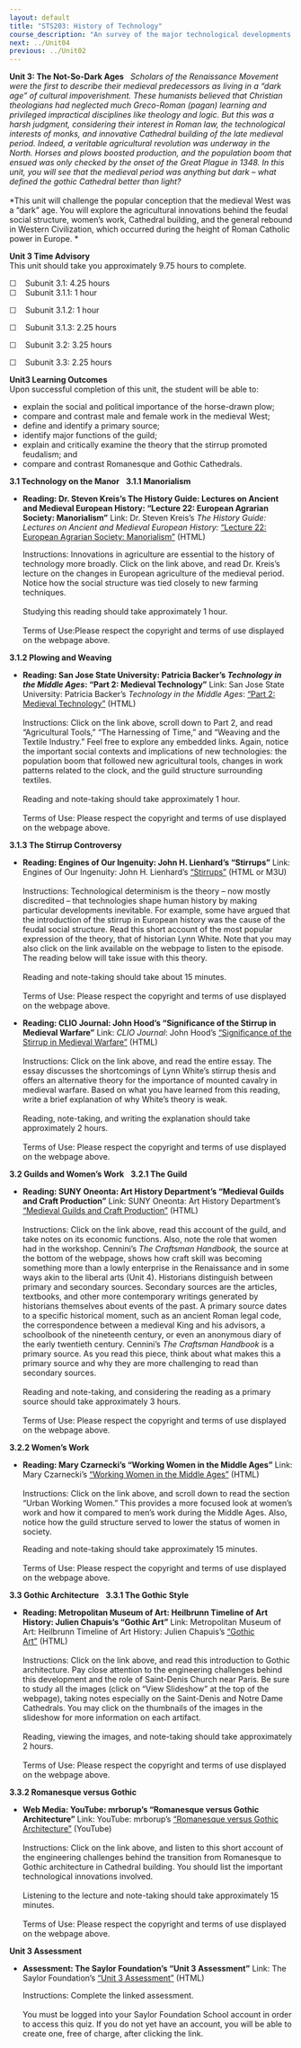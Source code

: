 ```yaml
---
layout: default
title: "STS203: History of Technology"
course_description: "An survey of the major technological developments from ancient to modern times, with particular attention to social, political, and cultural contexts in Europe and the United States."
next: ../Unit04
previous: ../Unit02
---
```

**Unit 3: The Not-So-Dark Ages** <span id="3"></span> 
*Scholars of the Renaissance Movement were the first to describe their
medieval predecessors as living in a “dark age” of cultural
impoverishment. These humanists believed that Christian theologians had
neglected much Greco-Roman (pagan) learning and privileged impractical
disciplines like theology and logic. But this was a harsh judgment,
considering their interest in Roman law, the technological interests of
monks, and innovative Cathedral building of the late medieval period.
Indeed, a veritable agricultural revolution was underway in the North.
Horses and plows boosted production, and the population boom that ensued
was only checked by the onset of the Great Plague in 1348. In this unit,
you will see that the medieval period was anything but dark – what
defined the gothic Cathedral better than light?*  
    
 *This unit will challenge the popular conception that the medieval West
was a “dark” age. You will explore the agricultural innovations behind
the feudal social structure, women’s work, Cathedral building, and the
general rebound in Western Civilization, which occurred during the
height of Roman Catholic power in Europe. *

**Unit 3 Time Advisory**  
This unit should take you approximately 9.75 hours to complete.  
  
 ☐    Subunit 3.1: 4.25 hours  
☐    Subunit 3.1.1: 1 hour  
  
 ☐    Subunit 3.1.2: 1 hour  
  
 ☐    Subunit 3.1.3: 2.25 hours

☐    Subunit 3.2: 3.25 hours  
  
 ☐    Subunit 3.3: 2.25 hours

**Unit3 Learning Outcomes**  
Upon successful completion of this unit, the student will be able to:  
-   explain the social and political importance of the horse-drawn plow;
-   compare and contrast male and female work in the medieval West;
-   define and identify a primary source;
-   identify major functions of the guild;
-   explain and critically examine the theory that the stirrup promoted
    feudalism; and
-   compare and contrast Romanesque and Gothic Cathedrals.

**3.1 Technology on the Manor** <span id="3.1"></span> 
**3.1.1 Manorialism** <span id="3.1.1"></span> 
-   **Reading: Dr. Steven Kreis’s The History Guide: Lectures on Ancient
    and Medieval European History: “Lecture 22: European Agrarian
    Society: Manorialism”**
    Link: Dr. Steven Kreis’s *The History Guide: Lectures on Ancient and
    Medieval European History:* [“Lecture 22: European Agrarian Society:
    Manorialism”](http://www.historyguide.org/ancient/lecture22b.html) (HTML)  
      
     Instructions: Innovations in agriculture are essential to the
    history of technology more broadly. Click on the link above, and
    read Dr. Kreis’s lecture on the changes in European agriculture of
    the medieval period. Notice how the social structure was tied
    closely to new farming techniques.  
        
     Studying this reading should take approximately 1 hour.  
        
     Terms of Use:Please respect the copyright and terms of use
    displayed on the webpage above.

**3.1.2 Plowing and Weaving** <span id="3.1.2"></span> 
-   **Reading: San Jose State University: Patricia Backer’s *Technology
    in the Middle Ages*: “Part 2: Medieval Technology”**
    Link: San Jose State University: Patricia Backer’s *Technology in
    the Middle Ages*: [“Part 2: Medieval
    Technology”](http://www.engr.sjsu.edu/pabacker/history/middle.htm) (HTML)   
        
     Instructions: Click on the link above, scroll down to Part 2, and
    read “Agricultural Tools,” “The Harnessing of Time,” and “Weaving
    and the Textile Industry.” Feel free to explore any embedded links.
    Again, notice the important social contexts and implications of new
    technologies: the population boom that followed new agricultural
    tools, changes in work patterns related to the clock, and the guild
    structure surrounding textiles.  
        
     Reading and note-taking should take approximately 1 hour.  
        
     Terms of Use: Please respect the copyright and terms of use
    displayed on the webpage above.

**3.1.3 The Stirrup Controversy** <span id="3.1.3"></span> 
-   **Reading: Engines of Our Ingenuity: John H. Lienhard’s “Stirrups”**
    Link: Engines of Our Ingenuity: John H. Lienhard’s
    [“Stirrups”](http://www.uh.edu/engines/epi476.htm) (HTML or M3U)  
        
     Instructions: Technological determinism is the theory – now mostly
    discredited – that technologies shape human history by making
    particular developments inevitable. For example, some have argued
    that the introduction of the stirrup in European history was the
    cause of the feudal social structure. Read this short account of the
    most popular expression of the theory, that of historian Lynn White.
    Note that you may also click on the link available on the webpage to
    listen to the episode. The reading below will take issue with this
    theory.  
        
     Reading and note-taking should take about 15 minutes.  
        
     Terms of Use: Please respect the copyright and terms of use
    displayed on the webpage above.

-   **Reading: CLIO Journal: John Hood’s “Significance of the Stirrup in
    Medieval Warfare”**
    Link: *CLIO Journal*: John Hood’s [“Significance of the Stirrup in
    Medieval
    Warfare”](http://cliojournal.wikispaces.com/Significance+of+the+Stirrup+in+Medieval+Warfare) (HTML)  
        
     Instructions: Click on the link above, and read the entire essay.
    The essay discusses the shortcomings of Lynn White’s stirrup thesis
    and offers an alternative theory for the importance of mounted
    cavalry in medieval warfare. Based on what you have learned from
    this reading, write a brief explanation of why White’s theory is
    weak.  
        
     Reading, note-taking, and writing the explanation should take
    approximately 2 hours.  
        
     Terms of Use: Please respect the copyright and terms of use
    displayed on the webpage above.

**3.2 Guilds and Women’s Work** <span id="3.2"></span> 
**3.2.1 The Guild** <span id="3.2.1"></span> 
-   **Reading: SUNY Oneonta: Art History Department’s “Medieval Guilds
    and Craft Production”**
    Link: SUNY Oneonta: Art History Department’s [“Medieval Guilds and
    Craft
    Production”](http://employees.oneonta.edu/farberas/arth/arth200/artist/guilds.html) (HTML)  
        
     Instructions: Click on the link above, read this account of the
    guild, and take notes on its economic functions. Also, note the role
    that women had in the workshop. Cennini’s *The Craftsman Handbook,*
    the source at the bottom of the webpage, shows how craft skill was
    becoming something more than a lowly enterprise in the Renaissance
    and in some ways akin to the liberal arts (Unit 4). Historians
    distinguish between primary and secondary sources. Secondary sources
    are the articles, textbooks, and other more contemporary writings
    generated by historians themselves about events of the past. A
    primary source dates to a specific historical moment, such as an
    ancient Roman legal code, the correspondence between a medieval King
    and his advisors, a schoolbook of the nineteenth century, or even an
    anonymous diary of the early twentieth century. Cennini’s *The
    Craftsman Handbook* is a primary source. As you read this piece,
    think about what makes this a primary source and why they are more
    challenging to read than secondary sources.  
        
     Reading and note-taking, and considering the reading as a primary
    source should take approximately 3 hours.  
        
     Terms of Use: Please respect the copyright and terms of use
    displayed on the webpage above.

**3.2.2 Women’s Work** <span id="3.2.2"></span> 
-   **Reading: Mary Czarnecki’s “Working Women in the Middle Ages”**
    Link: Mary Czarnecki’s [“Working Women in the Middle
    Ages”](http://mahan.wonkwang.ac.kr/link/med/feminism/work/main.html) (HTML)  
        
     Instructions: Click on the link above, and scroll down to read the
    section “Urban Working Women.” This provides a more focused look at
    women’s work and how it compared to men’s work during the Middle
    Ages. Also, notice how the guild structure served to lower the
    status of women in society.  
      
     Reading and note-taking should take approximately 15 minutes.  
        
     Terms of Use: Please respect the copyright and terms of use
    displayed on the webpage above.

**3.3 Gothic Architecture** <span id="3.3"></span> 
**3.3.1 The Gothic Style** <span id="3.3.1"></span> 
-   **Reading: Metropolitan Museum of Art: Heilbrunn Timeline of Art
    History: Julien Chapuis’s “Gothic Art”**
    Link: Metropolitan Museum of Art: Heilbrunn Timeline of Art History:
    Julien Chapuis’s [“Gothic
    Art”](http://www.metmuseum.org/toah/hd/mgot/hd_mgot.htm) (HTML)  
        
     Instructions: Click on the link above, and read this introduction
    to Gothic architecture. Pay close attention to the engineering
    challenges behind this development and the role of Saint-Denis
    Church near Paris. Be sure to study all the images (click on “View
    Slideshow” at the top of the webpage), taking notes especially on
    the Saint-Denis and Notre Dame Cathedrals. You may click on the
    thumbnails of the images in the slideshow for more information on
    each artifact.  
        
     Reading, viewing the images, and note-taking should take
    approximately 2 hours.  
        
     Terms of Use: Please respect the copyright and terms of use
    displayed on the webpage above.

**3.3.2 Romanesque versus Gothic** <span id="3.3.2"></span> 
-   **Web Media: YouTube: mrborup’s “Romanesque versus Gothic
    Architecture”**
    Link: YouTube: mrborup’s [“Romanesque versus Gothic
    Architecture”](http://www.youtube.com/watch?v=D20tG65TWic) (YouTube)  
        
     Instructions: Click on the link above, and listen to this short
    account of the engineering challenges behind the transition from
    Romanesque to Gothic architecture in Cathedral building. You should
    list the important technological innovations involved.  
        
     Listening to the lecture and note-taking should take approximately
    15 minutes.  
        
     Terms of Use: Please respect the copyright and terms of use
    displayed on the webpage above.

**Unit 3 Assessment** <span id="3.4"></span> 
-   **Assessment: The Saylor Foundation’s “Unit 3 Assessment”**
    Link: The Saylor Foundation’s [“Unit 3
    Assessment”](http://school.saylor.org/mod/quiz/view.php?id=1148) (HTML)  
      
     Instructions: Complete the linked assessment.  
        
     You must be logged into your Saylor Foundation School account in
    order to access this quiz. If you do not yet have an account, you
    will be able to create one, free of charge, after clicking the
    link. 


